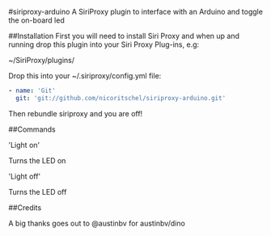 #siriproxy-arduino
A SiriProxy plugin to interface with an Arduino and toggle the on-board led

##Installation
First you will need to install Siri Proxy and when up and running drop this plugin into your Siri Proxy Plug-ins, e.g:

~/SiriProxy/plugins/

Drop this into your ~/.siriproxy/config.yml file:

```yml
- name: 'Git'
  git: 'git://github.com/nicoritschel/siriproxy-arduino.git'
```

Then rebundle siriproxy and you are off!

##Commands

'Light on'

Turns the LED on

'Light off'

Turns the LED off

##Credits

A big thanks goes out to @austinbv for austinbv/dino

